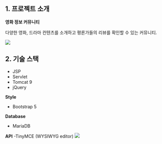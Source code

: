 ## 1. 프로젝트 소개

**영화 정보 커뮤니티**

다양한 영화, 드라마 컨텐츠를 소개하고 평론가들의 리뷰를 확인할 수 있는 커뮤니티.

<img src="https://github.com/ddgmmn1002/movie/assets/33245033/b655170e-fb59-42d2-9ec7-42b1118bedc3">
</img>

## 2. 기술 스택

- JSP
- Servlet
- Tomcat 9
- jQuery

**Style**
- Bootstrap 5

**Database**
- MariaDB

**API**
-TinyMCE (WYSIWYG editor) <img src="https://github.com/ddgmmn1002/movie/assets/33245033/d14f7da4-0e11-411b-bf9e-3c0389fd76e5" />
